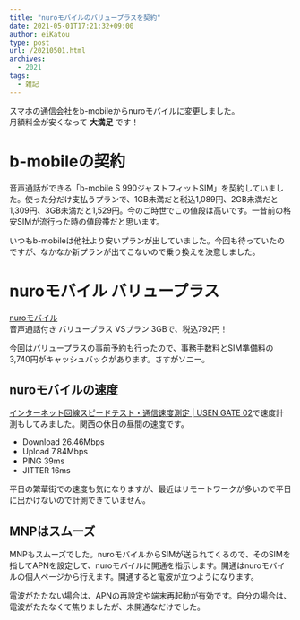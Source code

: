 ```yaml
---
title: "nuroモバイルのバリュープラスを契約"
date: 2021-05-01T17:21:32+09:00
author: eiKatou
type: post
url: /20210501.html
archives:
  - 2021
tags:
  - 雑記
---
```


スマホの通信会社をb-mobileからnuroモバイルに変更しました。  
月額料金が安くなって **大満足** です！

# b-mobileの契約
音声通話ができる「b-mobile S 990ジャストフィットSIM」を契約していました。使った分だけ支払うプランで、1GB未満だと税込1,089円、2GB未満だと1,309円、3GB未満だと1,529円。今のご時世でこの値段は高いです。一昔前の格安SIMが流行った時の値段帯だと思います。

いつもb-mobileは他社より安いプランが出していました。今回も待っていたのですが、なかなか新プランが出てこないので乗り換えを決意しました。

# nuroモバイル バリュープラス
[nuroモバイル](https://mobile.nuro.jp/)  
音声通話付き バリュープラス VSプラン 3GBで、税込792円！

今回はバリュープラスの事前予約も行ったので、事務手数料とSIM準備料の3,740円がキャッシュバックがあります。さすがソニー。

## nuroモバイルの速度
[インターネット回線スピードテスト・通信速度測定 | USEN GATE 02](https://speedtest.gate02.ne.jp/)で速度計測もしてみました。関西の休日の昼間の速度です。
- Download 26.46Mbps
- Upload 7.84Mbps
- PING 39ms
- JITTER 16ms

平日の繁華街での速度も気になりますが、最近はリモートワークが多いので平日に出かけないので計測できていません。

## MNPはスムーズ
MNPもスムーズでした。nuroモバイルからSIMが送られてくるので、そのSIMを指してAPNを設定して、nuroモバイルに開通を指示します。開通はnuroモバイルの個人ページから行えます。開通すると電波が立つようになります。

電波がたたない場合は、APNの再設定や端末再起動が有効です。自分の場合は、電波がたたなくて焦りましたが、未開通なだけでした。

